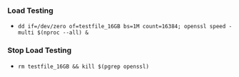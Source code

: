 ### Load Testing
- `dd if=/dev/zero of=testfile_16GB bs=1M count=16384; openssl speed -multi $(nproc --all) &`

### Stop Load Testing
- `rm testfile_16GB && kill $(pgrep openssl)`